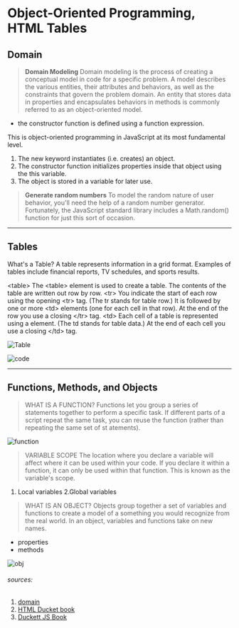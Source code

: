 # Object-Oriented Programming, HTML Tables

## Domain
>**Domain Modeling**
Domain modeling is the process of creating a conceptual model in code for a specific problem. A model describes the various entities, their attributes and behaviors, as well as the constraints that govern the problem domain. An entity that stores data in properties and encapsulates behaviors in methods is commonly referred to as an object-oriented model.

*  the constructor function is defined using a function expression.

This is object-oriented programming in JavaScript at its most fundamental level.

1. The new keyword instantiates (i.e. creates) an object.
2. The constructor function initializes properties inside that object using the this variable.
3. The object is stored in a variable for later use.

>**Generate random numbers**
To model the random nature of user behavior, you'll need the help of a random number generator. Fortunately, the JavaScript standard library includes a Math.random() function for just this sort of occasion.
-------

## Tables
What's a Table?
A table represents information in a grid format.
Examples of tables include financial reports, TV
schedules, and sports results.

\<table>
The \<table> element is used
to create a table. The contents
of the table are written out row
by row.
\<tr>
You indicate the start of each
row using the opening \<tr> tag.
(The tr stands for table row.)
It is followed by one or more
\<td> elements (one for each cell
in that row).
At the end of the row you use a
closing \</tr> tag.
\<td>
Each cell of a table is
represented using a <td>
element. (The td stands for
table data.)
At the end of each cell you use a
closing \</td> tag.
  
  ![Table](https://vertex-academy.com/tutorials/wp-content/uploads/2016/08/table.png)
  
  ![code](https://cf2.ppt-online.org/files2/slide/x/x03e9GTk5pRrMdEywnDSZbjBHJ2zoYaFmfuKsh/slide-5.jpg)
  
------
  
 ## Functions, Methods, and Objects
 >WHAT IS A FUNCTION?
Functions let you group a series of statements together to perform a
specific task. If different parts of a script repeat the same task, you can
reuse the function (rather than repeating the same set of st atements).
 
  ![function](https://s3.ap-south-1.amazonaws.com/s3.studytonight.com/tutorials/uploads/pictures/1587882057-1.png)
  
  >VARIABLE SCOPE
The location where you declare a variable will affect where it can be used
within your code. If you declare it within a function, it can only be used
within that function. This is known as the variable's scope.
1. Local variables
2.Global variables
  

 >WHAT IS AN OBJECT?
  Objects group together a set of variables and functions to create a model
of a something you would recognize from the real world. In an object,
variables and functions take on new names.
  
  * properties
  * methods
  
  ![obj](https://miro.medium.com/max/4096/1*GA7toY-Y3a3l0nlewOxIAw.png)
  
  ###### sources:
  1. [domain](https://github.com/codefellows/domain_modeling#domain-modeling)
  2. [HTML Ducket book]()
  3. [Duckett JS Book]()
  
